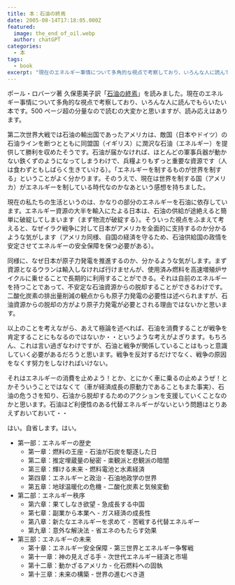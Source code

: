 ```yaml
---
title: 本：石油の終焉
date: 2005-08-14T17:18:05.000Z
featured:
  image: the_end_of_oil.webp
  author: chatGPT
categories:
  - 本
tags:
  - book
excerpt: "現在のエネルギー事情について多角的な視点で考察しており、いろんな人に読んでもらいたい本です。500ページ超の分量なので読むの大変かと思いますが、読み応えはあります。"
---
```


ポール・ロバーツ著 久保恵美子訳「[石油の終焉](http://www.amazon.co.jp/exec/obidos/ASIN/4334961819/ref=nosim/yutakayamaguc-22)」を読みました。現在のエネルギー事情について多角的な視点で考察しており、いろんな人に読んでもらいたい本です。500 ページ超の分量なので読むの大変かと思いますが、読み応えはあります。

第二次世界大戦では石油の輸出国であったアメリカは、敵国（日本やドイツ）の石油ラインを断つとともに同盟国（イギリス）に潤沢な石油（エネルギー）を提供して勝利を収めたそうです。石油が届かなければ、ほとんどの軍事兵器が動かない鉄くずのようになってしまうわけで、兵糧よりもずっと重要な資源です（人は食わずともしばらく生きていける）。「エネルギーを制するものが世界を制する」ということがよく分かります。そのうえで、現在は世界を制する国（アメリカ）がエネルギーを制している時代なのかなあという感想を持ちました。

現在の私たちの生活というのは、かなりの部分のエネルギーを石油に依存しています。エネルギー資源の大半を輸入にたよる日本は、石油の供給が途絶えると簡単に破綻してしまいます（まず物流が破綻する）。そういった視点をふまえて考えると、なぜイラク戦争に対して日本がアメリカを全面的に支持するのか分かるような気がします（アメリカ同様、自国の経済を守るため、石油供給国の政情を安定させてエネルギーの安全保障を保つ必要がある）。

同様に、なぜ日本が原子力発電を推進するのか、分かるような気がします。まず資源となるウランは輸入しなければ行けませんが、使用済み燃料を高速増殖炉サイクルに乗せることで長期的に利用することができる。それは自前のエネルギーを持つことであって、不安定な石油資源からの脱却することができるわけです。二酸化炭素の排出量削減の観点からも原子力発電の必要性は述べられますが、石油資源からの脱却の方がより原子力発電が必要とされる理由ではないかと思います。

以上のことを考えながら、あえて極論を述べれば、石油を消費することが戦争を肯定することにもなるのではないか・・というような考えがよぎります。もちろん、これは言い過ぎなわけですが、石油と戦争が関係していることはもっと意識していく必要があるだろうと思います。戦争を反対するだけでなく、戦争の原因をなくす努力をしなければいけない。

それはエネルギーの消費を止めよう！とか、とにかく車に乗るの止めようぜ！とかそういうことではなくて（車が経済成長の原動力であることもまた事実）、石油の危うさを知り、石油から脱却するためのアクションを支援していくことなのかと思います。石油ほど利便性のある代替エネルギーがないという問題はとりあえずおいておいて・・

はい。自省します。はい。

- 第一部：エネルギーの歴史
  - 第一章：燃料の王座 \- 石油が石炭を駆逐した日
  - 第二章：推定埋蔵量の秘密 \- 楽観派と悲観派の暗闇
  - 第三章：輝ける未来 \- 燃料電池と水素経済
  - 第四章：エネルギーと政治 \- 石油地政学の世界
  - 第五章：地球温暖化の危機 \- 二酸化炭素と気候変動
- 第二部：エネルギー秩序
  - 第六章：果てしなき欲望 \- 急成長する中国
  - 第七章：副業から本業へ \- ガス経済の成長性
  - 第八章：新たなエネルギーを求めて \- 苦戦する代替エネルギー
  - 第九章：意外な解決法 \- 省エネのもたらす効果
- 第三部：エネルギーの未来
  - 第十章：エネルギー安全保障 \- 第三世界とエネルギー争奪戦
  - 第十一章：神の見えざる手 \- 次世代エネルギー経済と市場
  - 第十二章：動かざるアメリカ \- 化石燃料への固執
  - 第十三章：未来の構築 \- 世界の進むべき道
